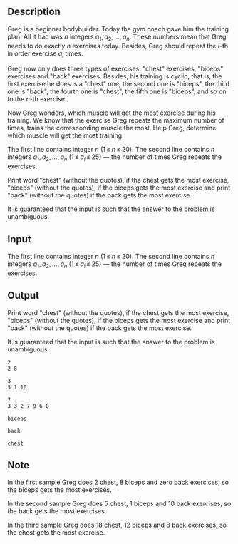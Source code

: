 ## Description

<div><p>Greg is a beginner bodybuilder. Today the gym coach gave him the training plan. All it had was <span class="tex-span"><i>n</i></span> integers <span class="tex-span"><i>a</i><sub class="lower-index">1</sub>, <i>a</i><sub class="lower-index">2</sub>, ..., <i>a</i><sub class="lower-index"><i>n</i></sub></span>. These numbers mean that Greg needs to do exactly <span class="tex-span"><i>n</i></span> exercises today. Besides, Greg should repeat the <span class="tex-span"><i>i</i></span>-th in order exercise <span class="tex-span"><i>a</i><sub class="lower-index"><i>i</i></sub></span> times.</p><p>Greg now only does three types of exercises: "chest" exercises, "biceps" exercises and "back" exercises. Besides, his training is cyclic, that is, the first exercise he does is a "chest" one, the second one is "biceps", the third one is "back", the fourth one is "chest", the fifth one is "biceps", and so on to the <span class="tex-span"><i>n</i></span>-th exercise.</p><p>Now Greg wonders, which muscle will get the most exercise during his training. We know that the exercise Greg repeats the maximum number of times, trains the corresponding muscle the most. Help Greg, determine which muscle will get the most training.</p></div><div class="input-specification"><p>The first line contains integer <span class="tex-span"><i>n</i></span> <span class="tex-span">(1 ≤ <i>n</i> ≤ 20)</span>. The second line contains <span class="tex-span"><i>n</i></span> integers <span class="tex-span"><i>a</i><sub class="lower-index">1</sub>, <i>a</i><sub class="lower-index">2</sub>, ..., <i>a</i><sub class="lower-index"><i>n</i></sub></span> <span class="tex-span">(1 ≤ <i>a</i><sub class="lower-index"><i>i</i></sub> ≤ 25)</span> — the number of times Greg repeats the exercises.</p></div><div class="output-specification"><p>Print word "<span class="tex-font-style-tt">chest</span>" (without the quotes), if the chest gets the most exercise, "<span class="tex-font-style-tt">biceps</span>" (without the quotes), if the biceps gets the most exercise and print "<span class="tex-font-style-tt">back</span>" (without the quotes) if the back gets the most exercise.</p><p>It is guaranteed that the input is such that the answer to the problem is <span class="tex-font-style-bf">unambiguous</span>.</p></div>

## Input

<p>The first line contains integer <span class="tex-span"><i>n</i></span> <span class="tex-span">(1 ≤ <i>n</i> ≤ 20)</span>. The second line contains <span class="tex-span"><i>n</i></span> integers <span class="tex-span"><i>a</i><sub class="lower-index">1</sub>, <i>a</i><sub class="lower-index">2</sub>, ..., <i>a</i><sub class="lower-index"><i>n</i></sub></span> <span class="tex-span">(1 ≤ <i>a</i><sub class="lower-index"><i>i</i></sub> ≤ 25)</span> — the number of times Greg repeats the exercises.</p>

## Output

<p>Print word "<span class="tex-font-style-tt">chest</span>" (without the quotes), if the chest gets the most exercise, "<span class="tex-font-style-tt">biceps</span>" (without the quotes), if the biceps gets the most exercise and print "<span class="tex-font-style-tt">back</span>" (without the quotes) if the back gets the most exercise.</p><p>It is guaranteed that the input is such that the answer to the problem is <span class="tex-font-style-bf">unambiguous</span>.</p>





```input1
2
2 8

```




```input2
3
5 1 10

```




```input3
7
3 3 2 7 9 6 8

```




```output1
biceps

```




```output2
back

```




```output3
chest

```



## Note

<p>In the first sample Greg does 2 chest, 8 biceps and zero back exercises, so the biceps gets the most exercises.</p><p>In the second sample Greg does 5 chest, 1 biceps and 10 back exercises, so the back gets the most exercises.</p><p>In the third sample Greg does 18 chest, 12 biceps and 8 back exercises, so the chest gets the most exercise.</p>
